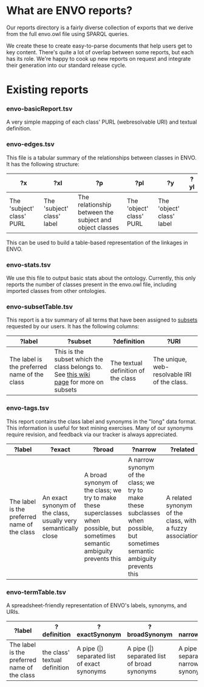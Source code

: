 #  What are ENVO reports?

Our reports directory is a fairly diverse collection of exports that we derive from the full envo.owl file using SPARQL queries. 

We create these to create easy-to-parse documents that help users get to key content. There's quite a lot of overlap between some reports, but each has its role. We're happy to cook up new reports on request and integrate their generation into our standard release cycle.

# Existing reports

### envo-basicReport.tsv

A very simple mapping of each class' PURL (webresolvable URI) and textual definition.

### envo-edges.tsv

This file is a tabular summary of the relationships between classes in ENVO. It has the following structure:

?x |	?xl |	?p |	?pl |	?y |	?yl
--|--|--|--|--|--
The 'subject' class' PURL | The 'subject' class' label | The relationship between the subject and object classes |  The 'object' class' PURL | The 'object' class' label

This can be used to build a table-based representation of the linkages in ENVO. 


### envo-stats.tsv

We use this file to output basic stats about the ontology. Currently, this only reports the number of classes present in the envo.owl file, including imported classes from other ontologies.

### envo-subsetTable.tsv

This report is a tsv summary of all terms that have been assigned to [subsets](https://github.com/EnvironmentOntology/envo/wiki/Subsets) requested by our users.
It has the following columns:

?label | ?subset	| ?definition |	?URI
--|--|--|--
The label is the preferred name of the class | This is the subset which the class belongs to. See [this wiki page](https://github.com/EnvironmentOntology/envo/wiki/Subsets) for more on subsets | The textual definition of the class | The unique, web-resolvable IRI of the class.

### envo-tags.tsv

This report contains the class label and synonyms in the "long" data format. This information is useful for text mining exercises. Many of our synonyms require revision, and feedback via our tracker is always appreciated.

?label	| ?exact |	?broad |	?narrow |	?related |	?subset |	?uri
--|--|--|--|--|--|--
The label is the preferred name of the class |  An exact synonym of the class, usually very semantically close |	A broad synonym of the class; we try to make these superclasses when possible, but sometimes semantic ambiguity prevents this  |	A narrow synonym of the class; we try to make these subclasses when possible, but sometimes semantic ambiguity prevents this |	A related synonym of the class, with a fuzzy association |	A note indicating if the class is in a  subset  |	The class' webresolvable URI

### envo-termTable.tsv

A spreadsheet-friendly representation of ENVO's labels, synonyms, and URIs.

?label | ?definition |	?exactSynonym |	?broadSynonym |	?narrowSynonym |	?relatedSynonym |	?subsetType |	?uri
--|--|--|--|--|--|--|--
The label is the preferred name of the class | the class' textual definition |   A pipe (\|) separated list of exact synonyms | A pipe (\|) separated list of broad synonyms | A pipe (\|) separated list of narrow synonyms | A pipe (\|) separated list of related synonyms | The class' webresolvable URI

